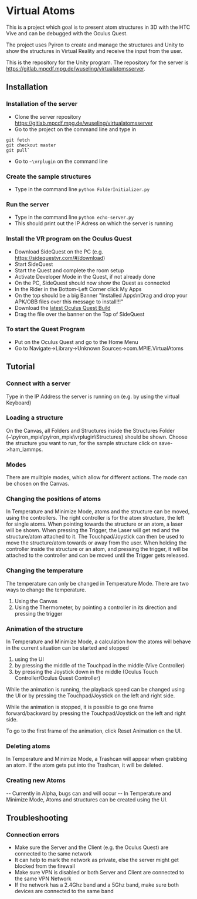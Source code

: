 # Virtual Atoms

This is a project which goal is to present atom structures in 3D with the HTC Vive and can be debugged with the Oculus Quest.

The project uses Pyiron to create and manage the structures and Unity to show the structures in Virtual Reality and receive the input from the user.

This is the repository for the Unity program. The repository for the server is https://gitlab.mpcdf.mpg.de/wuseling/virtualatomsserver.

## Installation
### Installation of the server
*  Clone the server repository https://gitlab.mpcdf.mpg.de/wuseling/virtualatomsserver
*  Go to the project on the command line and type in 
```
git fetch
git checkout master
git pull`
```
*  Go to ```~\vrplugin``` on the command line

### Create the sample structures
*  Type in the command line
    ```python FolderInitializer.py```

### Run the server
*  Type in the command line
    ```python echo-server.py```
*  This should print out the IP Adress on which the server is running

### Install the VR program on the Oculus Quest
*  Download SideQuest on the PC (e.g. https://sidequestvr.com/#/download)
*  Start SideQuest
*  Start the Quest and complete the room setup
*  Activate Developer Mode in the Quest, if not already done
*  On the PC, SideQuest should now show the Quest as connected
*  In the Rider in the Bottom-Left Corner click My Apps
*  On the top should be a big Banner "Installed Apps\nDrag and drop your APK/OBB files over this message to install!!!"
*  Download the [latest Oculus Quest Build](Builds/QuestBuild.apk)
*  Drag the file over the banner on the Top of SideQuest

### To start the Quest Program
*  Put on the Oculus Quest and go to the Home Menu
*  Go to Navigate->Library->Unknown Sources->com.MPIE.VirtualAtoms

## Tutorial
### Connect with a server
Type in the IP Address the server is running on (e.g. by using the virtual Keyboard)

### Loading a structure
On the Canvas, all Folders and Structures inside the Structures Folder (~\pyiron_mpie\pyiron_mpie\vrplugin\Structures) should be shown.
Choose the structure you want to run, for the sample structure click on save->ham_lammps.

### Modes
There are mulltiple modes, which allow for different actions. The mode can be chosen on the Canvas.

### Changing the positions of atoms
In Temperature and Minimize Mode, atoms and the structure can be moved, using the controllers. The right controller is for the atom structure, the left for single atoms. When pointing towards the structure or an atom, a laser will be shown. When pressing the Trigger, the Laser will get red and the structure/atom attached to it. The Touchpad/Joystick can then be used to move the structure/atom towards or away from the user. When holding the controller inside the structure or an atom, and pressing the trigger, it will be attached to the controller and can be moved until the Trigger gets released.

### Changing the temperature
The temperature can only be changed in Temperature Mode. There are two ways to change the temperature. 
1.  Using the Canvas
2.  Using the Thermometer, by pointing a controller in its direction and pressing the trigger 

### Animation of the structure
In Temperature and Minimize Mode, a calculation how the atoms will behave in the current situation can be started and stopped
1.  using the UI
2.  by pressing the middle of the Touchpad  in the middle (Vive Controller)
3.  by pressing the Joystick down in the middle (Oculus Touch Controller/Oculus Quest Controller)

While the animation is running, the playback speed can be changed using the UI or by pressing the Touchpad/Joystick on the left and right side.

While the animation is stopped, it is possible to go one frame forward/backward by pressing the Touchpad/Joystick on the left and right side.

To go to the first frame of the animation, click Reset Animation on the UI.

### Deleting atoms
In Temperature and Minimize Mode, a Trashcan will appear when grabbing an atom. If the atom gets put into the Trashcan, it will be deleted.

### Creating new Atoms
-- Currently in Alpha, bugs can and will occur --
In Temperature and Minimize Mode, Atoms and structures can be created using the UI.


## Troubleshooting
### Connection errors
*  Make sure the Server and the Client (e.g. the Oculus Quest) are connected to the same network
*  It can help to mark the network as private, else the server might get blocked from the firewall
*  Make sure VPN is disabled or both Server and Client are connected to the same VPN Network
*  If the network has a 2.4Ghz band and a 5Ghz band, make sure both devices are connected to the same band
